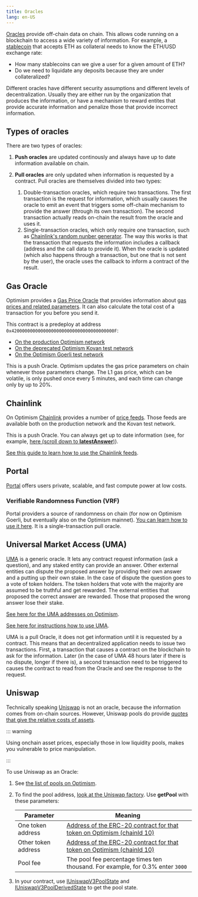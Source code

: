 ```yaml
---
title: Oracles 
lang: en-US
---
```



[Oracles](https://ethereum.org/en/developers/docs/oracles/) provide off-chain data on chain. 
This allows code running on a blockchain to access a wide variety of information.
For example, a [stablecoin](https://ethereum.org/en/stablecoins/) that accepts ETH as collateral needs to know the ETH/USD exchange rate:

- How many stablecoins can we give a user for a given amount of ETH?
- Do we need to liquidate any deposits because they are under collateralized?

Different oracles have different security assumptions and different levels of decentralization.
Usually they are either run by the organization that produces the information, or have a mechanism to reward entites that provide accurate information and penalize those that provide incorrect information.

## Types of oracles

There are two types of oracles:

1. **Push oracles** are updated continously and always have up to date information available on chain.

1. **Pull oracles** are only updated when information is requested by a contract.
   Pull oracles are themselves divided into two types:
   1. Double-transaction oracles, which require two transactions. 
      The first transaction is the request for information, which usually causes the oracle to emit an event that triggers some off-chain mechanism to provide the answer (through its own transaction).
      The second transaction actually reads on-chain the result from the oracle and uses it.
   1. Single-transaction oracles, which only require one transaction, such as [Chainlink's random nunber generator](https://docs.chain.link/docs/get-a-random-number/#request-random-values).
      The way this works is that the transaction that requests the information includes a callback (address and the call data to provide it). 
      When the oracle is updated (which also happens through a transaction, but one that is not sent by the user), the oracle uses the callback to inform a contract of the result.

## Gas Oracle

Optimism provides a [Gas Price Oracle](https://github.com/ethereum-optimism/optimism/blob/develop/packages/contracts/contracts/L2/predeploys/OVM_GasPriceOracle.sol) that provides information about [gas prices and related parameters](../developers/build/transaction-fees.md).
It can also calculate the total cost of a transaction for you before you send it.

This contract is a predeploy at address `0x420000000000000000000000000000000000000F`:

- [On the production Optimism network](https://optimistic.etherscan.io/address/0x420000000000000000000000000000000000000F#readContract)
- [On the deprecated Optimism Kovan test network](https://kovan-optimistic.etherscan.io/address/0x420000000000000000000000000000000000000F#readContract)
- [On the Optimism Goerli test network](https://goerli-optimism.etherscan.io/address/0x420000000000000000000000000000000000000F)

This is a push Oracle. 
Optimism updates the gas price parameters on chain whenever those parameters change. 
The L1 gas price, which can be volatile, is only pushed once every 5 minutes, and each time can change only by up to 20%.

## Chainlink

On Optimism [Chainlink](https://chain.link/) provides a number of [price feeds](https://docs.chain.link/docs/optimism-price-feeds/).
Those feeds are available both on the production network and the Kovan test network.

This is a push Oracle. 
You can always get up to date information (see, for example, [here (scroll down to **latestAnswer**)](https://optimistic.etherscan.io/address/0x13e3Ee699D1909E989722E753853AE30b17e08c5#readContract)).

[See this guide to learn how to use the Chainlink feeds](https://docs.chain.link/docs/get-the-latest-price/).



## Portal

[Portal](https://portal-docs.readthedocs.io/en/latest/index.html) offers users private, scalable, and fast compute power at low costs.

### Verifiable Randomness Function (VRF)

Portal providers a source of randomness on chain (for now on Optimism Goerli, but eventually also on the Optimism mainnet).
[You can learn how to use it here](https://portal-docs.readthedocs.io/en/latest/user-vrf-docs.html). 
It is a single-transaction pull oracle.

## Universal Market Access (UMA)

[UMA](https://umaproject.org/) is a generic oracle.
It lets any contract request information (ask a question), and any staked entity can provide an answer.
Other external entities can dispute the proposed answer by providing their own answer and a putting up their own stake.
In the case of dispute the question goes to a vote of token holders.
The token holders that vote with the majority are assumed to be truthful and get rewarded.
The external entities that proposed the correct answer are rewarded.
Those that proposed the wrong answer lose their stake.

[See here for the UMA addresses on Optimism](https://github.com/UMAprotocol/protocol/blob/master/packages/core/networks/10.json). 

[See here for instructions how to use UMA](https://docs.umaproject.org/build-walkthrough/build-process).

UMA is a pull Oracle, it does not get information until it is requested by a contract. 
This means that an decentralized application needs to issue two transactions.
First, a transaction that causes a contract on the blockchain to ask for the information.
Later (in the case of UMA 48 hours later if there is no dispute, longer if there is), a second transaction need to be triggered to causes the contract to read from the Oracle and see the response to the request.

## Uniswap

Technically speaking [Uniswap](https://uniswap.io/) is not an oracle, because the information comes from on-chain sources.
However, Uniswap pools do provide [quotes that give the relative costs of assets](https://docs.uniswap.org/protocol/concepts/V3-overview/oracle).

::: warning

Using onchain asset prices, especially those in low liquidity pools, makes you vulnerable to price manipulation. 

:::

To use Uniswap as an Oracle:

1. See [the list of pools on Optimism](https://info.uniswap.org/#/optimism/).
1. To find the pool address, [look at the Uniswap factory](https://optimistic.etherscan.io/address/0x1f98431c8ad98523631ae4a59f267346ea31f984#readContract).
   Use **getPool** with these parameters:

      | Parameter           | Meaning                             |
      | ------------------- | ----------------------------------- | 
      | One token address   | [Address of the ERC-20 contract for that token on Optimism (chainId 10)](https://static.optimism.io/optimism.tokenlist.json) |
      | Other token address | [Address of the ERC-20 contract for that token on Optimism (chainId 10)](https://static.optimism.io/optimism.tokenlist.json) |      
      | Pool fee            | The pool fee percentage times ten thousand. For example, for 0.3% enter `3000` |

1. In your contract, use [IUniswapV3PoolState](https://github.com/Uniswap/v3-core/blob/main/contracts/interfaces/pool/IUniswapV3PoolState.sol) and [IUniswapV3PoolDerivedState](https://github.com/Uniswap/v3-core/blob/main/contracts/interfaces/pool/IUniswapV3PoolDerivedState.sol) to get the pool state.
